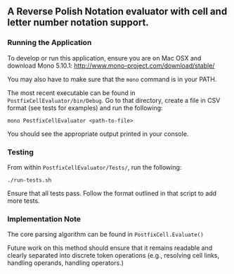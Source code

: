 ## A Reverse Polish Notation evaluator with cell and letter number notation support.

### Running the Application

To develop or run this application, ensure you are on Mac OSX and
download Mono 5.10.1: http://www.mono-project.com/download/stable/

You may also have to make sure that the `mono` command is in your PATH.

The most recent executable can be found in `PostfixCellEvaluator/bin/Debug`. Go to that directory,
create a file in CSV format (see tests for examples) and run the following:

`mono PostfixCellEvaluator <path-to-file>`

You should see the appropriate output printed in your console.

### Testing

From within `PostfixCellEvaluator/Tests/`, run the following:

`./run-tests.sh`

Ensure that all tests pass. Follow the format outlined in that script to add more tests.

### Implementation Note

The core parsing algorithm can be found in `PostfixCell.Evaluate()`

Future work on this method should ensure that it remains readable and clearly separated
into discrete token operations (e.g., resolving cell links, handling operands, handling operators.)